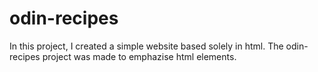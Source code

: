 # odin-recipes
In this project, I created a simple website based solely in html.
The odin-recipes project was made to emphazise html elements.